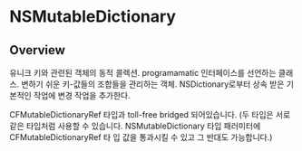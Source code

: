 # NSMutableDictionary 
  
## Overview

  유니크 키와 관련된 객체의 동적 콜렉션. programamatic 인터페이스를 선언하는 클래스. 변하기 쉬운 키-값들의 조합들을 관리하는 객체.
  NSDictionary로부터 상속 받은 기본적인 작업에 변경 작업을 추가한다. 
  
  CFMutableDictionaryRef 타입과 toll-free bridged 되어있습니다. (두 타입은 서로 같은 타입처럼 사용할 수 있습니다. NSMutableDictionary 타입 패러미터에 CFMutableDictionaryRef 타 
  입 값을 통과시킬 수 있고 그 반대도 가능합니다.)  
  


  
